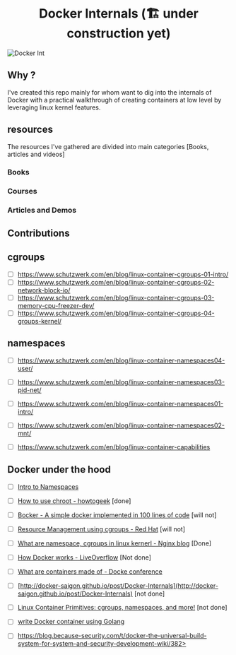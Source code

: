 <h1 align="center">Docker Internals (🏗 under construction yet)</h1>

![Docker Int](https://user-images.githubusercontent.com/42917814/210157620-b58e91be-ca3c-4797-85c1-fff863152720.png)


## Why ? 

I've created this repo mainly for whom want to dig into the internals of Docker with a practical walkthrough of creating containers at low level by leveraging linux kernel features.


## resources
The resources I've gathered are divided into main categories [Books, articles and videos]

### Books


### Courses


### Articles and Demos

## Contributions

cgroups
-----

- [ ] <https://www.schutzwerk.com/en/blog/linux-container-cgroups-01-intro/>
- [ ] <https://www.schutzwerk.com/en/blog/linux-container-cgroups-02-network-block-io/>
- [ ] <https://www.schutzwerk.com/en/blog/linux-container-cgroups-03-memory-cpu-freezer-dev/>
- [ ] <https://www.schutzwerk.com/en/blog/linux-container-cgroups-04-groups-kernel/>

namespaces
-----

- [ ] <https://www.schutzwerk.com/en/blog/linux-container-namespaces04-user/>
- [ ] <https://www.schutzwerk.com/en/blog/linux-container-namespaces03-pid-net/>

- [ ] <https://www.schutzwerk.com/en/blog/linux-container-namespaces01-intro/>
- [ ] <https://www.schutzwerk.com/en/blog/linux-container-namespaces02-mnt/>
- [ ] <https://www.schutzwerk.com/en/blog/linux-container-capabilities>

Docker under the hood
------

- [ ] <a href="https://www.youtube.com/watch?v=-YnMr1lj4Z8">Intro to Namespaces</a>

- [ ] [How to use chroot - howtogeek](https://www.howtogeek.com/441534/how-to-use-the-chroot-command-on-linux) \[done\]

- [ ] [Bocker - A simple docker implemented in 100 lines of code](https://github.com/p8952/bocker/blob/master/bocker) \[will not\]

- [ ] [Resource Management using cgroups - Red Hat](https://access.redhat.com/documentation/enus/red_hat_enterprise_linux/6/html/resource_management_guide/ch01) \[will not\]

- [ ] [What are namespace, cgroups in linux kernerl - Nginx blog](https://www.nginx.com/blog/what-are-namespaces-cgroups-how-do-they-work/) \[Done\]

- [ ] [How Docker works - LiveOverflow](https://www.youtube.com/watch?v=-YnMr1lj4Z8) \[Not done\]

- [ ] [What are containers made of - Docke conference](https://www.youtube.com/watch?v=sK5i-N34im8)

- [ ] [http://docker-saigon.github.io/post/Docker-Internals](http://docker-saigon.github.io/post/Docker-Internals) \[not done\]

- [ ] [Linux Container Primitives: cgroups, namespaces, and more!](https://www.youtube.com/watch?v=x1npPrzyKfs&list=LL&index=2&t=1586s) \[not done\]

- [ ] [write Docker container using Golang](https://www.youtube.com/watch?v=-NzfOhSAZpA&list=LL&index=4)

- [ ] https://blog.because-security.com/t/docker-the-universal-build-system-for-system-and-security-development-wiki/382>
